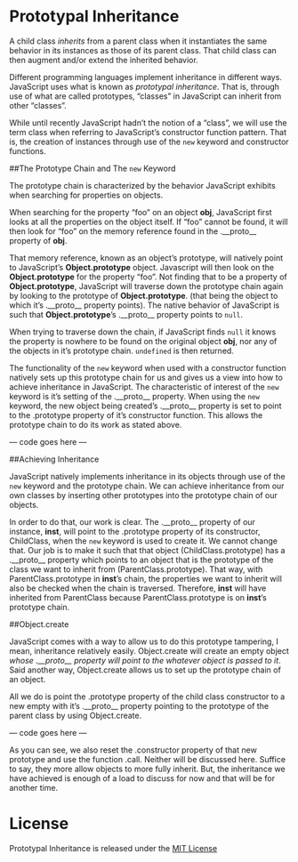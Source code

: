 # Prototypal Inheritance



A child class *inherits* from a parent class when it instantiates the same behavior in its instances as those of its parent class. That child class can then augment and/or extend the inherited behavior.

Different programming languages implement inheritance in different ways. JavaScript uses what is known as *prototypal inheritance*. That is, through use of what are called prototypes, “classes” in JavaScript can inherit from other “classes”.

While until recently JavaScript hadn’t the notion of a “class”, we will use the term class when referring to JavaScript’s constructor function pattern. That is, the creation of instances through use of the `new` keyword and constructor functions. 

##The Prototype Chain and The `new` Keyword

The prototype chain is characterized by the behavior JavaScript exhibits when searching for properties on objects. 

When searching for the property “foo” on an object __obj__, JavaScript first looks at all the properties on the object itself. If “foo” cannot be found, it will then look for “foo” on the memory reference found in the .\_\_proto\_\_ property of __obj__. 

That memory reference, known as an object’s prototype, will natively point to JavaScript’s __Object.prototype__ object. Javascript will then look on the __Object.prototype__ for the property “foo”. Not finding that to be a property of __Object.prototype__, JavaScript will traverse down the prototype chain again by looking to the prototype of __Object.prototype__. (that being the object to which it’s .\_\_proto\_\_ property points). The native behavior of JavaScript is such that __Object.prototype__’s .\_\_proto\_\_ property points to `null`. 

When trying to traverse down the chain, if JavaScript finds `null` it knows the property is nowhere to be found on the original object __obj__, nor any of the objects in it’s prototype chain. `undefined` is then returned. 

The functionality of the `new` keyword when used with a constructor function natively sets up this prototype chain for us and gives us a view into how to achieve inheritance in JavaScript. The characteristic of interest of the `new` keyword is it’s setting of the .\_\_proto\_\_ property. When using the `new` keyword, the new object being created’s .\_\_proto\_\_ property is set to point to the .prototype property of it’s constructor function. This allows the prototype chain to do its work as stated above.


— code goes here —

##Achieving Inheritance

JavaScript natively implements inheritance in its objects through use of the `new` keyword and the prototype chain. We can achieve inheritance from our own classes by inserting other prototypes into the prototype chain of our objects.

In order to do that, our work is clear. The .\_\_proto\_\_ property of our instance, __inst__, will point to the .prototype property of its constructor, ChildClass, when the `new` keyword is used to create it. We cannot change that. Our job is to make it such that that object (ChildClass.prototype)  has a .\_\_proto\_\_ property which points to an object that is the prototype of the class we want to inherit from (ParentClass.prototype). That way, with ParentClass.prototype in __inst__’s  chain, the properties we want to inherit will also be checked when the chain is traversed. Therefore, __inst__ will have inherited from ParentClass because ParentClass.prototype is on __inst__’s prototype chain.

##Object.create

JavaScript comes with a way to allow us to do this prototype tampering, I mean, inheritance relatively easily. Object.create will create an empty object *whose .\_\_proto\_\_ property will point to the whatever object is passed to it*. Said another way, Object.create allows us to set up the prototype chain of an object.

All we do is point the .prototype property of the child class constructor to a new empty with it’s .\_\_proto\_\_ property pointing to the prototype of the parent class by using Object.create.

— code goes here —

As you can see, we also reset the .constructor property of that new prototype and use the function .call. Neither will be discussed here. Suffice to say, they more allow objects to more fully inherit. But, the inheritance we have achieved is enough of a load to discuss for now and that will be for another time.

# License
Prototypal Inheritance is released under the [MIT License](https://opensource.org/licenses/MIT)
